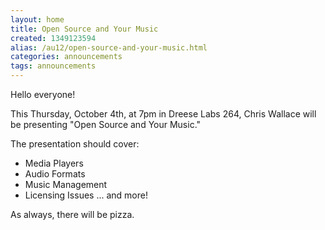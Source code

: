 ```yaml
---
layout: home
title: Open Source and Your Music
created: 1349123594
alias: /au12/open-source-and-your-music.html
categories: announcements
tags: announcements
---
```

Hello everyone!

This Thursday, October 4th, at 7pm in Dreese Labs 264, Chris Wallace will be presenting "Open Source and Your Music."

The presentation should cover:
- Media Players
- Audio Formats
- Music Management
- Licensing Issues
... and more!

As always, there will be pizza.
